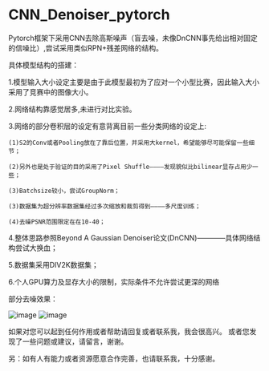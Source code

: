 # CNN_Denoiser_pytorch

Pytorch框架下采用CNN去除高斯噪声（盲去噪，未像DnCNN事先给出相对固定的信噪比）,尝试采用类似RPN+残差网络的结构。

具体模型结构的搭建：

1.模型输入大小设定主要是由于此模型最初为了应对一个小型比赛，因此输入大小采用了竞赛中的图像大小。

2.网络结构靠感觉居多,未进行对比实验。

3.网络的部分卷积层的设定有意背离目前一些分类网络的设定上:

    (1)S2的Conv或者Pooling放在了靠后位置，并采用大kernel，希望能够尽可能保留一些细节；
    
    (2)另外也是处于验证的目的采用了Pixel Shuffle————发现貌似比bilinear显存占用少一些；
    
    (3)Batchsize较小，尝试GroupNorm；
    
    (3)数据集为超分辨率数据集经过多次缩放和裁剪得到————多尺度训练；
    
    (4)去噪PSNR范围限定在在10-40；
   
4.整体思路参照Beyond A Gaussian Denoiser论文(DnCNN)————具体网络结构尝试大换血；

5.数据集采用DIV2K数据集；

6.个人GPU算力及显存大小的限制，实际条件不允许尝试更深的网络

部分去噪效果：

![image](https://github.com/M0reDr1nk/CNN_Denoiser_pytorch/blob/master/example_result/1.png?raw=true)
![image](https://github.com/M0reDr1nk/CNN_Denoiser_pytorch/blob/master/example_result/2.png?raw=true)

如果对您可以起到任何作用或者帮助请回复或者联系我，我会很高兴。
或者您发现了一些问题或建议，请留言，谢谢。

另：如有人有能力或者资源愿意合作完善，也请联系我，十分感谢。
